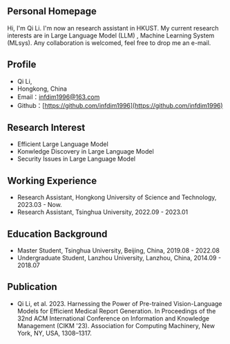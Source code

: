 ## Personal Homepage

Hi, I'm Qi Li. I'm now an research assistant in HKUST. My current research interests are in Large Language Model (LLM) , Machine Learning System (MLsys). Any collaboration is welcomed, feel free to drop me an e-mail.


## Profile

- Qi Li,
- Hongkong, China
- Email：infdim1996@163.com
- Github：[https://github.com/infdim1996](https://github.com/infdim1996)

## Research Interest

- Efficient Large Language Model
- Konwledge Discovery in Large Language Model
- Security Issues in Large Language Model

## Working Experience

- Research Assistant, Hongkong University of Science and Technology, 2023.03 - Now.
- Research Assistant, Tsinghua University, 2022.09 - 2023.01
  
## Education Background

- Master Student, Tsinghua University, Beijing, China, 2019.08 - 2022.08
- Undergraduate Student, Lanzhou University, Lanzhou, China, 2014.09 - 2018.07
  
## Publication

- Qi Li, et al. 2023. Harnessing the Power of Pre-trained Vision-Language Models for Efficient Medical Report Generation. In Proceedings of the 32nd ACM International Conference on Information and Knowledge Management (CIKM '23). Association for Computing Machinery, New York, NY, USA, 1308–1317.
